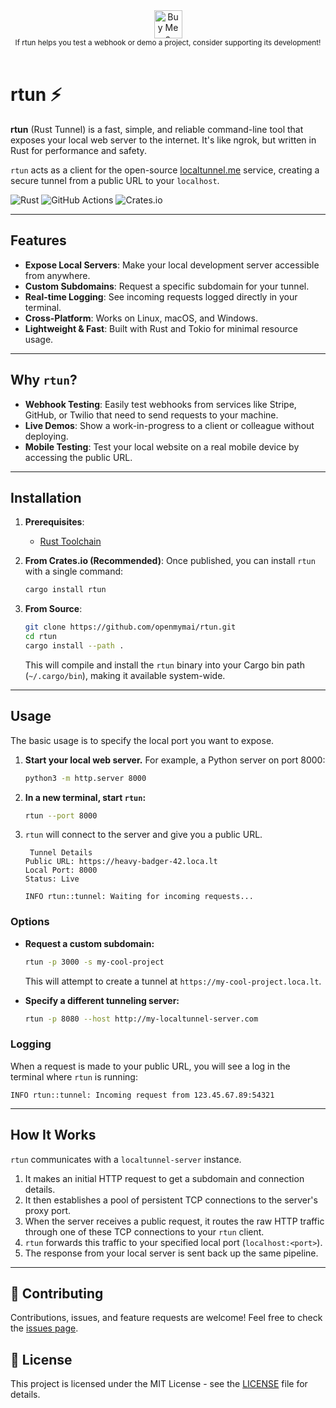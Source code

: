 <div align="center">
  <a href="https://www.buymeacoffee.com/maicmi" target="_blank">
    <img src="https://cdn.buymeacoffee.com/buttons/v2/default-yellow.png" alt="Buy Me a Coffee" height="45">
  </a>
  <br/>
  <small>If rtun helps you test a webhook or demo a project, consider supporting its development!</small>
</div>

<br/>

# rtun ⚡

**rtun** (Rust Tunnel) is a fast, simple, and reliable command-line tool that exposes your local web server to the internet. It's like ngrok, but written in Rust for performance and safety.

`rtun` acts as a client for the open-source [localtunnel.me](https://localtunnel.me) service, creating a secure tunnel from a public URL to your `localhost`.

![Rust](https://img.shields.io/badge/Rust-000000?style=for-the-badge&logo=rust&logoColor=white)
![GitHub Actions](https://img.shields.io/github/actions/workflow/status/your-username/rtun/rust.yml?style=for-the-badge)
![Crates.io](https://img.shields.io/crates/v/rtun?style=for-the-badge)

---

## Features

- **Expose Local Servers**: Make your local development server accessible from anywhere.
- **Custom Subdomains**: Request a specific subdomain for your tunnel.
- **Real-time Logging**: See incoming requests logged directly in your terminal.
- **Cross-Platform**: Works on Linux, macOS, and Windows.
- **Lightweight & Fast**: Built with Rust and Tokio for minimal resource usage.

---

## Why `rtun`?

- **Webhook Testing**: Easily test webhooks from services like Stripe, GitHub, or Twilio that need to send requests to your machine.
- **Live Demos**: Show a work-in-progress to a client or colleague without deploying.
- **Mobile Testing**: Test your local website on a real mobile device by accessing the public URL.

---

## Installation

1.  **Prerequisites**:

    - [Rust Toolchain](https://www.rust-lang.org/tools/install)

2.  **From Crates.io (Recommended)**:
    Once published, you can install `rtun` with a single command:

    ```bash
    cargo install rtun
    ```

3.  **From Source**:
    ```bash
    git clone https://github.com/openmymai/rtun.git
    cd rtun
    cargo install --path .
    ```
    This will compile and install the `rtun` binary into your Cargo bin path (`~/.cargo/bin`), making it available system-wide.

---

## Usage

The basic usage is to specify the local port you want to expose.

1.  **Start your local web server.** For example, a Python server on port 8000:

    ```bash
    python3 -m http.server 8000
    ```

2.  **In a new terminal, start `rtun`:**

    ```bash
    rtun --port 8000
    ```

3.  `rtun` will connect to the server and give you a public URL.

    ```
     Tunnel Details
    Public URL: https://heavy-badger-42.loca.lt
    Local Port: 8000
    Status: Live

    INFO rtun::tunnel: Waiting for incoming requests...
    ```

### Options

- **Request a custom subdomain:**

  ```bash
  rtun -p 3000 -s my-cool-project
  ```

  This will attempt to create a tunnel at `https://my-cool-project.loca.lt`.

- **Specify a different tunneling server:**
  ```bash
  rtun -p 8080 --host http://my-localtunnel-server.com
  ```

### Logging

When a request is made to your public URL, you will see a log in the terminal where `rtun` is running:

```
INFO rtun::tunnel: Incoming request from 123.45.67.89:54321
```

---

## How It Works

`rtun` communicates with a `localtunnel-server` instance.

1.  It makes an initial HTTP request to get a subdomain and connection details.
2.  It then establishes a pool of persistent TCP connections to the server's proxy port.
3.  When the server receives a public request, it routes the raw HTTP traffic through one of these TCP connections to your `rtun` client.
4.  `rtun` forwards this traffic to your specified local port (`localhost:<port>`).
5.  The response from your local server is sent back up the same pipeline.

---

## 🤝 Contributing

Contributions, issues, and feature requests are welcome! Feel free to check the [issues page](https://github.com/openmymai/rtun/issues).

## 📜 License

This project is licensed under the MIT License - see the [LICENSE](LICENSE) file for details.
